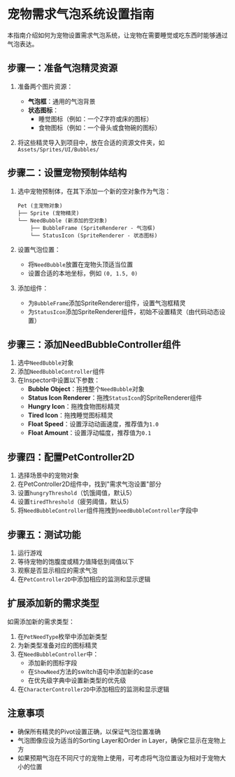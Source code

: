 # 宠物需求气泡系统设置指南

本指南介绍如何为宠物设置需求气泡系统，让宠物在需要睡觉或吃东西时能够通过气泡表达。

## 步骤一：准备气泡精灵资源

1. 准备两个图片资源：
   - **气泡框**：通用的气泡背景
   - **状态图标**：
     - 睡觉图标（例如：一个Z字符或床的图标）
     - 食物图标（例如：一个骨头或食物碗的图标）

2. 将这些精灵导入到项目中，放在合适的资源文件夹，如 `Assets/Sprites/UI/Bubbles/`

## 步骤二：设置宠物预制体结构

1. 选中宠物预制体，在其下添加一个新的空对象作为气泡：
   ```
   Pet (主宠物对象)
   ├── Sprite (宠物精灵)
   └── NeedBubble (新添加的空对象)
       ├── BubbleFrame (SpriteRenderer - 气泡框)
       └── StatusIcon (SpriteRenderer - 状态图标)
   ```

2. 设置气泡位置：
   - 将`NeedBubble`放置在宠物头顶适当位置
   - 设置合适的本地坐标，例如 `(0, 1.5, 0)`

3. 添加组件：
   - 为`BubbleFrame`添加SpriteRenderer组件，设置气泡框精灵
   - 为`StatusIcon`添加SpriteRenderer组件，初始不设置精灵（由代码动态设置）

## 步骤三：添加NeedBubbleController组件

1. 选中`NeedBubble`对象
2. 添加`NeedBubbleController`组件
3. 在Inspector中设置以下参数：
   - **Bubble Object**：拖拽整个`NeedBubble`对象
   - **Status Icon Renderer**：拖拽`StatusIcon`的SpriteRenderer组件
   - **Hungry Icon**：拖拽食物图标精灵
   - **Tired Icon**：拖拽睡觉图标精灵
   - **Float Speed**：设置浮动动画速度，推荐值为`1.0`
   - **Float Amount**：设置浮动幅度，推荐值为`0.1`

## 步骤四：配置PetController2D

1. 选择场景中的宠物对象
2. 在PetController2D组件中，找到"需求气泡设置"部分
3. 设置`hungryThreshold`（饥饿阈值，默认5）
4. 设置`tiredThreshold`（疲劳阈值，默认5）
5. 将`NeedBubbleController`组件拖拽到`needBubbleController`字段中

## 步骤五：测试功能

1. 运行游戏
2. 等待宠物的饱腹度或精力值降低到阈值以下
3. 观察是否显示相应的需求气泡
4. 在`PetController2D`中添加相应的监测和显示逻辑

## 扩展添加新的需求类型

如需添加新的需求类型：

1. 在`PetNeedType`枚举中添加新类型
2. 为新类型准备对应的图标精灵
3. 在`NeedBubbleController`中：
   - 添加新的图标字段
   - 在`ShowNeed`方法的switch语句中添加新的case
   - 在优先级字典中设置新类型的优先级
4. 在`CharacterController2D`中添加相应的监测和显示逻辑

## 注意事项

- 确保所有精灵的Pivot设置正确，以保证气泡位置准确
- 气泡图像应设为适当的Sorting Layer和Order in Layer，确保它显示在宠物上方
- 如果预期气泡在不同尺寸的宠物上使用，可考虑将气泡位置设为相对于宠物大小的位置 